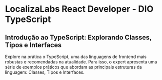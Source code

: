 # LocalizaLabs React Developer - DIO TypeScript

## Introdução ao TypeScript: Explorando Classes, Tipos e Interfaces

Explore na prática o TypeScript, uma das linguagens de frontend mais robustas e recomendadas na atualidade. Para isso, o expert apresenta uma série de exemplos práticos que abordam as principais estruturas da linguagem: Classes, Tipos e Interfaces.
